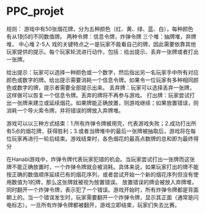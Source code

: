 # PPC_projet

规则：
游戏中有50张烟花牌，分为五种颜色（红、黄、绿、蓝、白），每种颜色有从1到5的不同数值牌。
两种令牌：信息令牌，炸弹令牌
三个堆：抽牌堆，弃牌堆， 中心堆
2-5人
戏的关键特点之一是玩家不能看自己的牌，因此需要依靠其他玩家提供的提示。每个玩家轮流进行动作，包括：给出提示、丢弃一张牌或者打出一张牌。

给出提示：玩家可以选择一种颜色或一个数字，然后指出另一名玩家手中所有对应颜色或数字的牌。给出提示需要消耗一个信息令牌。如果令一位玩家有多种相同颜色或数字的牌，提示者需要全部提示出来。
丢弃牌：玩家可以选择丢弃一张牌，这样做可以恢复一个信息令牌。丢弃的牌将不再参与游戏。
打出牌：玩家尝试打出一张牌来建立或延续烟花。如果牌能正确放置，则游戏继续；如果放置错误，则消耗一个导火索令牌，并将错误的牌放入弃牌堆。

游戏可以以三种方式结束：1.所有炸弹令牌被用完，代表游戏失败；2.成功打出所有5点的烟花牌，获得胜利；3.或者当牌堆中的最后一张牌被抽取后，游戏将在每位玩家再进行一轮后结束。游戏结束时，各色烟花的最高点数牌的总和即为最终得分

在Hanabi游戏中，炸弹令牌代表玩家犯错的机会。当玩家尝试打出一张牌而这张牌不能正确放置时，一个炸弹令牌就会被消耗。具体来说，如果玩家打出的牌不能按正确的数值顺序延续已有的烟花序列，或者尝试开始一个新的烟花序列但没有使用数值为1的牌，那么这张牌就被视为放置错误。
放置错误的牌会被放入弃牌堆，同时翻开一个炸弹令牌，表示犯了一个错误。游戏开始时，所有炸弹令牌都是背面朝上的。当一个错误发生时，玩家需要翻开一个炸弹令牌，显示其正面（通常是闪电标志）。一旦所有炸弹令牌都被翻开，游戏立即结束，玩家们失去比赛。
